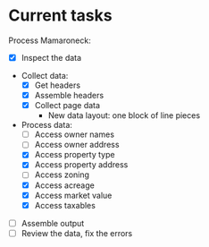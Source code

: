 # Current tasks

Process Mamaroneck:
- [x] Inspect the data
- Collect data:
    - [x] Get headers
    - [x] Assemble headers
    - [x] Collect page data
        - New data layout: one block of line pieces
- Process data:
    - [ ] Access owner names
    - [ ] Access owner address
    - [x] Access property type
    - [x] Access property address
    - [ ] Access zoning
    - [x] Access acreage
    - [x] Access market value
    - [x] Access taxables
- [ ] Assemble output
- [ ] Review the data, fix the errors
